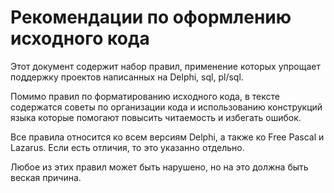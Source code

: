 # Рекомендации по оформлению исходного кода
Этот документ содержит набор правил, применение которых упрощает поддержку проектов написанных на Delphi, sql, pl/sql. 

Помимо правил по форматированию исходного кода, в тексте содержатся советы по организации кода и использованию конструкций языка которые помогают повысить читаемость и избегать ошибок.

Все правила относится ко всем версиям Delphi, а также ко Free Pascal и Lazarus. Если есть отличия, то это указанно отдельно. 

Любое из этих правил может быть нарушено, но на это должна быть веская причина.
